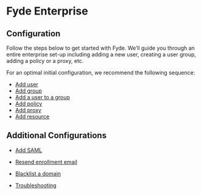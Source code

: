 # Fyde Enterprise

## Configuration

Follow the steps below to get started with Fyde. We’ll guide you through an entire enterprise set-up including adding a new user, creating a user group, adding a policy or a proxy, etc.

For an optimal initial configuration, we recommend the following sequence:
- [Add user](console/configurations/add_user.md)
- [Add group](console/configurations/add_group.md)
- [Add a user to a group](configurations/exercises/add_user_to_group.md)
- [Add policy](console/configurations/add_policy.md)
- [Add proxy](console/configurations/add_proxy.md)
- [Add resource](console/configurations/add_resource.md)

## Additional Configurations
- [Add SAML](console/configurations/add_saml.md)
- [Resend enrollment email](console/configurations/resend_enrollment_email.md)
- [Blacklist a domain](console/configurations/blacklist_domain.md)

- [Troubleshooting](console/configurations/troubleshooting.md)


